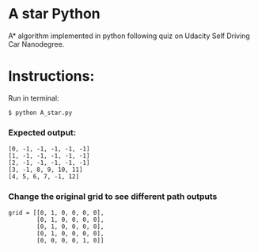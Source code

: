# A star Python

A* algorithm implemented in python following quiz on Udacity Self Driving Car Nanodegree.

# Instructions:

Run in terminal:
  
    $ python A_star.py
  
### Expected output:

    [0, -1, -1, -1, -1, -1]
    [1, -1, -1, -1, -1, -1]
    [2, -1, -1, -1, -1, -1]
    [3, -1, 8, 9, 10, 11]
    [4, 5, 6, 7, -1, 12]


### Change the original grid to see different path outputs

    grid = [[0, 1, 0, 0, 0, 0],
            [0, 1, 0, 0, 0, 0],
            [0, 1, 0, 0, 0, 0],
            [0, 1, 0, 0, 0, 0],
            [0, 0, 0, 0, 1, 0]]
